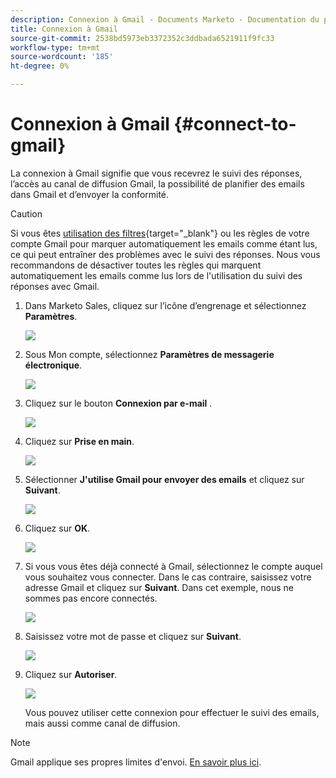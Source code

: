 ```yaml
---
description: Connexion à Gmail - Documents Marketo - Documentation du produit
title: Connexion à Gmail
source-git-commit: 2538bd5973eb3372352c3ddbada6521911f9fc33
workflow-type: tm+mt
source-wordcount: '185'
ht-degree: 0%

---
```


# Connexion à Gmail {#connect-to-gmail}

La connexion à Gmail signifie que vous recevrez le suivi des réponses, l’accès au canal de diffusion Gmail, la possibilité de planifier des emails dans Gmail et d’envoyer la conformité.

>[!CAUTION]
>
>Si vous êtes [utilisation des filtres](https://support.google.com/mail/answer/6579?hl=en#zippy=%2Ccreate-a-filter%2Cedit-or-delete-filters){target="_blank"} ou les règles de votre compte Gmail pour marquer automatiquement les emails comme étant lus, ce qui peut entraîner des problèmes avec le suivi des réponses. Nous vous recommandons de désactiver toutes les règles qui marquent automatiquement les emails comme lus lors de l&#39;utilisation du suivi des réponses avec Gmail.

1. Dans Marketo Sales, cliquez sur l’icône d’engrenage et sélectionnez **Paramètres**.

   ![](assets/connect-to-gmail-1.png)

1. Sous Mon compte, sélectionnez **Paramètres de messagerie électronique**.

   ![](assets/connect-to-gmail-2.png)

1. Cliquez sur le bouton **Connexion par e-mail** .

   ![](assets/connect-to-gmail-3.png)

1. Cliquez sur **Prise en main**.

   ![](assets/connect-to-gmail-4.png)

1. Sélectionner **J&#39;utilise Gmail pour envoyer des emails** et cliquez sur **Suivant**.

   ![](assets/connect-to-gmail-5.png)

1. Cliquez sur **OK**.

   ![](assets/connect-to-gmail-6.png)

1. Si vous vous êtes déjà connecté à Gmail, sélectionnez le compte auquel vous souhaitez vous connecter. Dans le cas contraire, saisissez votre adresse Gmail et cliquez sur **Suivant**. Dans cet exemple, nous ne sommes pas encore connectés.

   ![](assets/connect-to-gmail-7.png)

1. Saisissez votre mot de passe et cliquez sur **Suivant**.

   ![](assets/connect-to-gmail-8.png)

1. Cliquez sur **Autoriser**.

   ![](assets/connect-to-gmail-9.png)

   Vous pouvez utiliser cette connexion pour effectuer le suivi des emails, mais aussi comme canal de diffusion.

>[!NOTE]
>
>Gmail applique ses propres limites d&#39;envoi. [En savoir plus ici](/help/marketo/product-docs/marketo-sales-connect/email/email-delivery/email-connection-throttling.md#email-provider-limits).

